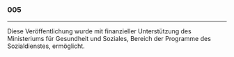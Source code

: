 ### 005 ###
***
Diese Veröffentlichung wurde mit finanzieller Unterstützung
des Ministeriums für Gesundheit und Soziales,
Bereich der Programme des Sozialdienstes, ermöglicht.
